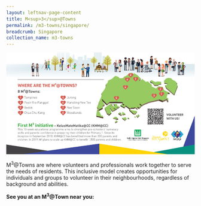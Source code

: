 ```yaml
---
layout: leftnav-page-content
title: M<sup>3</sup>@Towns
permalink: /m3-towns/singapore/
breadcrumb: Singapore
collection_name: m3-towns
---
```


![Image of Singapore Map and legends of M3@Towns](/images/m3-towns-map.jpg)

M<sup>3</sup>@Towns are where volunteers and professionals work together to serve the needs of residents. This inclusive model creates
opportunities for individuals and groups to volunteer in their neighbourhoods, regardless of background and abilities.

**See you at an M<sup>3</sup>@Town near you:**
